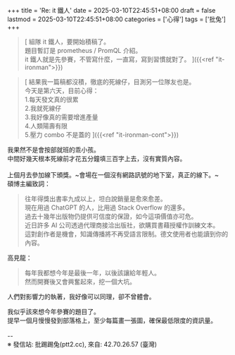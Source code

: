 +++
title = 'Re: it 鐵人'
date = 2025-03-10T22:45:51+08:00
draft = false
lastmod = 2025-03-10T22:45:51+08:00
categories = ['心得']
tags = ['批兔']
+++
> [
組隊 it 鐵人，要開始積稿了。<br>
題目暫訂是 prometheus / PromQL 介紹。<br>
it 鐵人就是先參賽，不管寫什麼，一直寫，寫到習慣就對了。
]({{<ref "it-ironman">}})

> [
結果我一篇稿都沒積，徹底的死線仔，目測另一位隊友也是。<br>
今天是第六天，目前心得：<br>
1.每天發文真的很累<br>
2.我就死線仔<br>
3.我好像真的需要增進產量<br>
4.人類陽壽有限<br>
5.壓力 combo 不是蓋的
]({{<ref "it-ironman-cont">}})

我果然不是會按部就班的乖小孩。<br>
中間好幾天根本死線前才花五分鐘填三百字上去，沒有實質內容。<br>
<br>
上個月去參加線下頒獎。~會場在一個沒有網路訊號的地下室，真正的線下。~<br>
碩博主編致詞：
> 往年得獎出書率九成以上，坦白說銷量是愈來愈差。<br>
現在用過 ChatGPT 的人，比用過 Stack Overflow 的還多。<br>
過去十幾年出版物仍提供可信度的保證，如今這項價值亦可危。<br>
近日許多 AI 公司透過代理商接洽出版社，欲購買書藉授權作訓練文本。<br>
這對創作者是機會，知識傳播將不再受語言限制。德文使用者也能讀到你的內容。

高見龍：
> 每年我都想今年是最後一年，以後該讓給年輕人。<br>
然而開賽後又會興奮起來，挖一個大坑。

人們對影響力的執著，我好像可以同理，卻不曾體會。

我似乎該來想今年參賽的題目了。<br>
提早一個月慢慢發到部落格上，至少每篇畫一張圖，確保最低限度的資訊量。<br>
<br>
--<br>
※ 發信站: 批踢踢兔(ptt2.cc), 來自: 42.70.26.57 (臺灣)<br>
